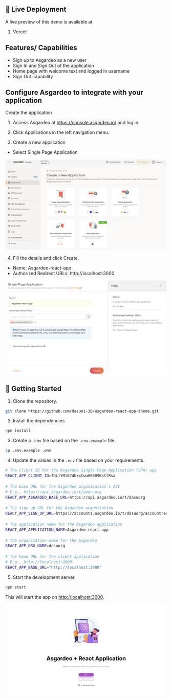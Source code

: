 ## 👀 Live Deployment

A live preview of this demo is available at
1. Vercel: []()

## Features/ Capabilities

- Sign up to Asgardeo as a new user 
- Sign In and Sign Out of the application
- Home page with welcome text and logged in username
- Sign Out capability

## Configure Asgardeo to integrate with your application

Create the application

1. Access Asgardeo at https://console.asgardeo.io/ and log in.

2. Click Applications in the left navigation menu.

3. Create a new application
- Select Single Page Application

<img src="./src/images/docs/applications.png" alt="Applications" title="Applications">

4. Fill the details and click Create.
- Name: Asgardeo-react-app
- Authorized Redirect URLs: http://localhost:3000

<img src="./src/images/docs/create-application.png" alt="Create application" title="Create application">



## 🚀 Getting Started

1. Clone the repository.

```bash
git clone https://github.com/dasuni-30/asgardeo-react-app-theme.git
```

2. Install the dependencies.

```bash
npm install
```

3. Create a `.env` file based on the `.env.example` file.

```bash
cp .env.example .env
```

4. Update the values in the `.env` file based on your requirements.

```bash
# The client ID for the Asgardeo Single Page Application (SPA) app
REACT_APP_CLIENT_ID=fDLlYMi674hxxCwuH0809KstlRsa

# The base URL for the Asgardeo organization's API
# E.g., https://api.asgardeo.io/t/your-org
REACT_APP_ASGARDEO_BASE_URL=https://api.asgardeo.io/t/dasuorg

# The sign-up URL for the Asgardeo organization
REACT_APP_SIGN_UP_URL=https://accounts.asgardeo.io/t/dasuorg/accountrecoveryendpoint/register.do?client_id=

# The application name for the Asgardeo application
REACT_APP_APPLICATION_NAME=Asgardeo-react-app

# The organization name for the Asgardeo
REACT_APP_ORG_NAME=dasuorg

# The base URL for the client application
# E.g., http://localhost:3000
REACT_APP_BASE_URL="http://localhost:3000"

```

5. Start the development server.

```bash
npm start
```

This will start the app on [http://localhost:3000](http://localhost:3000).


<img src="./src/images/docs/application-start-view.png" alt="Start application" title="Start application">